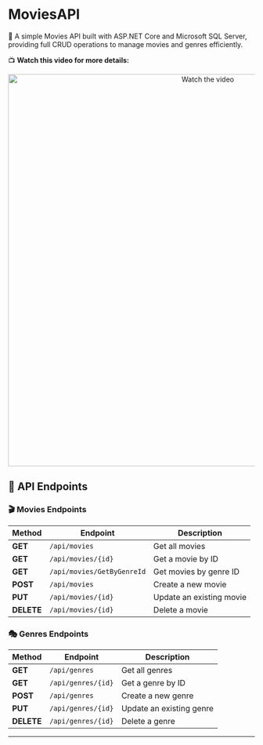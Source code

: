 # MoviesAPI
🚀 A simple Movies API built with ASP.NET Core and Microsoft SQL Server, providing full CRUD operations to manage movies and genres efficiently.

📺 **Watch this video for more details:** 

<!-- Resize image -->
<!-- Resize image -->
<p align="center">
  <a href="https://www.youtube.com/watch?v=KNYJgYDEMRA">
    <img src="https://github.com/user-attachments/assets/a5d5bb0f-309a-4c76-89cd-aa8c26ad2a63" alt="Watch the video" width="800" />
  </a>
</p>





## 📄 API Endpoints

### 🎬 Movies Endpoints

| **Method** | **Endpoint**           | **Description**                  |
|------------|------------------------|----------------------------------|
| **GET**    | `/api/movies`           | Get all movies                  |
| **GET**    | `/api/movies/{id}`      | Get a movie by ID               |
| **GET**    | `/api/movies/GetByGenreId`| Get movies by genre ID        |
| **POST**   | `/api/movies`           | Create a new movie              |
| **PUT**    | `/api/movies/{id}`      | Update an existing movie        |
| **DELETE** | `/api/movies/{id}`      | Delete a movie                  |

### 🎭 Genres Endpoints

| **Method** | **Endpoint**           | **Description**                 |
|------------|------------------------|---------------------------------|
| **GET**    | `/api/genres`          | Get all genres                  |
| **GET**    | `/api/genres/{id}`     | Get a genre by ID               |
| **POST**   | `/api/genres`          | Create a new genre              |
| **PUT**    | `/api/genres/{id}`     | Update an existing genre        |
| **DELETE** | `/api/genres/{id}`     | Delete a genre                  |

---
